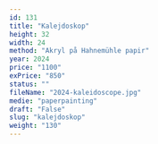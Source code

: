 ```yaml
---
id: 131
title: "Kalejdoskop"
height: 32
width: 24
method: "Akryl på Hahnemühle papir"
year: 2024
price: "1100"
exPrice: "850"
status: ""
fileName: "2024-kaleidoscope.jpg"
medie: "paperpainting"
draft: "False"
slug: "kalejdoskop"
weight: "130"
---
```

